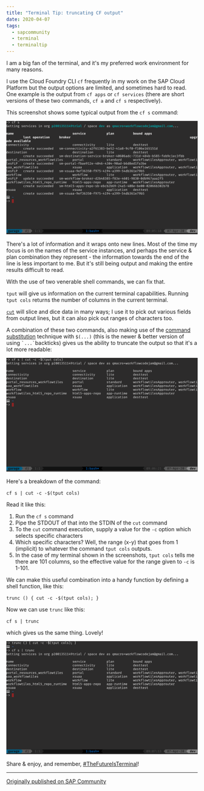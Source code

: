 ```yaml
---
title: "Terminal Tip: truncating CF output"
date: 2020-04-07
tags:
  - sapcommunity
  - terminal
  - terminaltip
---
```

I am a big fan of the terminal, and it's my preferred work environment
for many reasons.

I use the Cloud Foundry CLI `cf` frequently in my work on the SAP Cloud
Platform but the output options are limited, and sometimes hard to read.
One example is the output from `cf apps` or `cf services` (there are
short versions of these two commands, `cf a` and `cf s` respectively).

This screenshot shows some typical output from the `cf s` command:

![](/images/2020/04/Screenshot-2020-04-07-at-09.05.18.png)

There's a lot of information and it wraps onto new lines. Most of the
time my focus is on the names of the service instances, and perhaps the
service & plan combination they represent - the information towards the
end of the line is less important to me. But it's still being output
and making the entire results difficult to read.

With the use of two venerable shell commands, we can fix that.

`tput` will give us information on the current terminal capabilities.
Running `tput cols` returns the number of columns in the current
terminal.

[`cut`](https://en.wikipedia.org/wiki/Cut_(Unix)) will slice and dice
data in many ways; I use it to pick out various fields from output
lines, but it can also pick out ranges of characters too.

A combination of these two commands, also making use of the [command
substitution](http://www.tldp.org/LDP/abs/html/commandsub.html)
technique with `$(...)` (this is the newer & better version of using
`` `...` ``backticks) gives us the ability to truncate the output so
that it's a lot more readable:

![](/images/2020/04/Screenshot-2020-04-07-at-09.06.22.png)

Here's a breakdown of the command:

```shell
cf s | cut -c -$(tput cols)
```

Read it like this:

1.  Run the `cf s` command
2.  Pipe the STDOUT of that into the STDIN of the `cut` command
3.  To the `cut` command execution, supply a value for the `-c` option
    which selects specific characters
4.  Which specific characters? Well, the range (x-y) that goes from 1
    (implicit) to whatever the command `tput cols` outputs.
5.  In the case of my terminal shown in the screenshots, `tput cols`
    tells me there are 101 columns, so the effective value for the range
    given to `-c` is 1-101.


We can make this useful combination into a handy function by defining a
shell function, like this:

```shell
trunc () { cut -c -$(tput cols); }
```

Now we can use `trunc` like this:

```shell
cf s | trunc
```

which gives us the same thing. Lovely!

![](/images/2020/04/Screenshot-2020-04-07-at-09.07.14.png)

Share & enjoy, and remember,
[#TheFutureIsTerminal](https://twitter.com/search?q=%23TheFutureIsTerminal&src=typed_query)!

---

[Originally published on SAP Community](https://community.sap.com/t5/technology-blogs-by-sap/terminal-tip-truncating-cf-output/ba-p/13457577)
